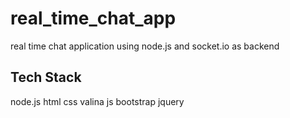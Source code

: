 # real_time_chat_app
real time chat application using node.js and socket.io as backend

Tech Stack
--------------------------------
node.js
html
css
valina js
bootstrap
jquery
